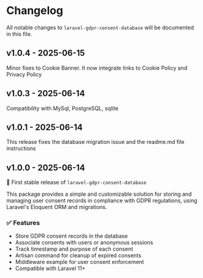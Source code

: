 # Changelog

All notable changes to `laravel-gdpr-consent-database` will be documented in this file.

## v1.0.4 - 2025-06-15

Minor fixes to Cookie Banner. It now integrate links to Cookie Policy and Privacy Policy

## v1.0.3 - 2025-06-14

Compatibility with MySql, PostgreSQL, sqlite

## v1.0.1 - 2025-06-14

This release fixes the database migration issue and the readme.md file instructions

## v1.0.0 - 2025-06-14

🎉 First stable release of `laravel-gdpr-consent-database`

This package provides a simple and customizable solution for storing and managing user consent records in compliance with GDPR regulations, using Laravel's Eloquent ORM and migrations.

### ✅ Features

- Store GDPR consent records in the database
- Associate consents with users or anonymous sessions
- Track timestamp and purpose of each consent
- Artisan command for cleanup of expired consents
- Middleware example for user consent enforcement
- Compatible with Laravel 11+
